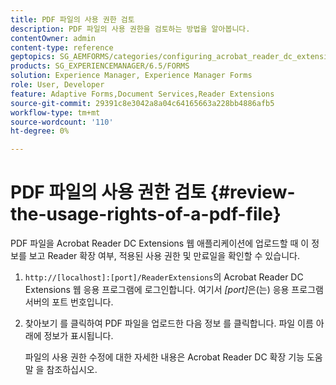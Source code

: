 ```yaml
---
title: PDF 파일의 사용 권한 검토
description: PDF 파일의 사용 권한을 검토하는 방법을 알아봅니다.
contentOwner: admin
content-type: reference
geptopics: SG_AEMFORMS/categories/configuring_acrobat_reader_dc_extensions
products: SG_EXPERIENCEMANAGER/6.5/FORMS
solution: Experience Manager, Experience Manager Forms
role: User, Developer
feature: Adaptive Forms,Document Services,Reader Extensions
source-git-commit: 29391c8e3042a8a04c64165663a228bb4886afb5
workflow-type: tm+mt
source-wordcount: '110'
ht-degree: 0%

---
```


# PDF 파일의 사용 권한 검토 {#review-the-usage-rights-of-a-pdf-file}

PDF 파일을 Acrobat Reader DC Extensions 웹 애플리케이션에 업로드할 때 이 정보를 보고 Reader 확장 여부, 적용된 사용 권한 및 만료일을 확인할 수 있습니다.

1. `http://[localhost]:[port]/ReaderExtensions`의 Acrobat Reader DC Extensions 웹 응용 프로그램에 로그인합니다. 여기서 *[port]*&#x200B;은(는) 응용 프로그램 서버의 포트 번호입니다.
1. 찾아보기 를 클릭하여 PDF 파일을 업로드한 다음 정보 를 클릭합니다. 파일 이름 아래에 정보가 표시됩니다.

   파일의 사용 권한 수정에 대한 자세한 내용은 Acrobat Reader DC 확장 기능 도움말 을 참조하십시오.
